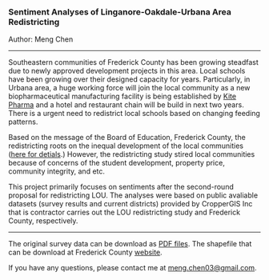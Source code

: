 ### Sentiment Analyses of Linganore-Oakdale-Urbana Area Redistricting

Author: Meng Chen

---------------------------

Southeastern communities of Frederick County has been growing steadfast due to newly approved development projects in this area. Local schools have been growing over their designed capacity for years. Particularly, in Urbana area, a huge working force will join the local community as a new biopharmaceutical manufacturing facility is being established by [Kite Pharma](https://www.kitepharma.com) and a hotel and restaurant chain will be build in next two years. There is a urgent need to redistrict local schools based on changing feeding patterns.

Based on the message of the Board of Education, Frederick County, the redistricting roots on the inequal development of the local communities ([here for detials](https://www.fcps.org/capital-program/linganore-oakdale-urbana-area-redistricting-study).) However, the redistricting study stired local communities because of concerns of the student development, property price, community integrity, and etc.

This project primarily focuses on sentiments after the second-round proposal for redistricting LOU. The analyses were based on public avaliable datasets (survey results and current districts) provided by CropperGIS Inc that is contractor carries out the LOU redistricting study and Frederick County, respectively.

---------------------------

The original survey data can be download as [PDF files](https://www.fcps.org/capital-program/lou-meetings).
The shapefile that can be download at Frederick County [website](https://www.frederickcountymd.gov/5969/Download-GIS-Data).


If you have any questions, please contact me at meng.chen03@gmail.com.
